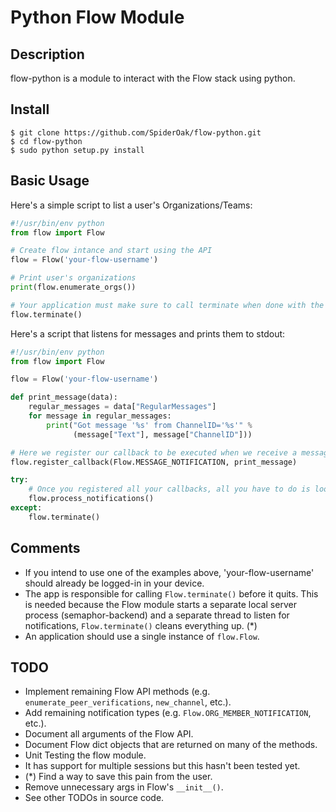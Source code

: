 # Python Flow Module

## Description

flow-python is a module to interact with the Flow stack using python.

## Install
```
$ git clone https://github.com/SpiderOak/flow-python.git
$ cd flow-python
$ sudo python setup.py install
```
## Basic Usage

Here's a simple script to list a user's Organizations/Teams:
```python
#!/usr/bin/env python
from flow import Flow

# Create flow intance and start using the API
flow = Flow('your-flow-username')

# Print user's organizations
print(flow.enumerate_orgs())

# Your application must make sure to call terminate when done with the flow object
flow.terminate()
```

Here's a script that listens for messages and prints them to stdout:
```python
#!/usr/bin/env python
from flow import Flow

flow = Flow('your-flow-username')

def print_message(data):
    regular_messages = data["RegularMessages"]
    for message in regular_messages:
        print("Got message '%s' from ChannelID='%s'" %
              (message["Text"], message["ChannelID"]))

# Here we register our callback to be executed when we receive a message
flow.register_callback(Flow.MESSAGE_NOTIFICATION, print_message)

try:
    # Once you registered all your callbacks, all you have to do is loop.
    flow.process_notifications()
except:
    flow.terminate()
```

## Comments

- If you intend to use one of the examples above, 'your-flow-username' should already be logged-in in your device.
- The app is responsible for calling `Flow.terminate()` before it quits. This is needed because the Flow module starts a separate local server process (semaphor-backend) and a separate thread to listen for notifications, `Flow.terminate()` cleans everything up. (*)
- An application should use a single instance of `flow.Flow`.

## TODO

- Implement remaining Flow API methods (e.g. `enumerate_peer_verifications`, `new_channel`, etc.).
- Add remaining notification types (e.g. `Flow.ORG_MEMBER_NOTIFICATION`, etc.).
- Document all arguments of the Flow API. 
- Document Flow dict objects that are returned on many of the methods.
- Unit Testing the flow module.
- It has support for multiple sessions but this hasn't been tested yet.
- (*) Find a way to save this pain from the user.
- Remove unnecessary args in Flow's `__init__()`.
- See other TODOs in source code.
